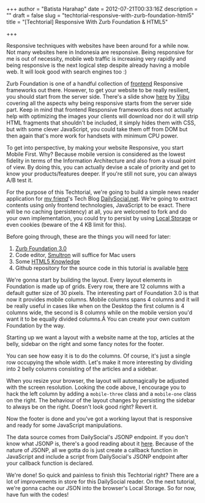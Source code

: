 +++
author = "Batista Harahap"
date = 2012-07-21T00:33:16Z
description = ""
draft = false
slug = "techtorial-responsive-with-zurb-foundation-html5"
title = "[Techtorial] Responsive With Zurb Foundation & HTML5"

+++


Responsive techniques with websites have been around for a while now. Not many websites here in Indonesia are responsive. Being responsive for me is out of necessity, mobile web traffic is increasing very rapidly and being responsive is the next logical step despite already having a mobile web. It will look good with search engines too :)

Zurb Foundation is one of a handful collection of <span style="text-decoration: underline;">frontend</span> Responsive frameworks out there. However, to get your website to be really resilient, you should start from the server side. There's a slide show <a href="http://www.slideshare.net/yiibu/adaptation-why-responsive-design-actually-begins-on-the-server" target="_blank">here</a> by <a href="http://www.slideshare.net/yiibu" target="_blank">Yiibu</a> covering all the aspects why being responsive starts from the server side part. Keep in mind that frontend Responsive frameworks does not actually help with optimizing the images your clients will download nor do it will strip HTML fragments that shouldn't be included, it simply hides them with CSS, but with some clever JavaScript, you could take them off from DOM but then again that's more work for handsets with minimum CPU power.

To get into perspective, by making your website Responsive, you start Mobile First. Why? Because mobile version is considered as the lowest fidelity in terms of the Information Architecture and also from a visual point of view. By doing this, you can actually devise a scale of priority and get to know your products/features deeper. If you're still not sure, you can always A/B test it.

For the purpose of this Techtorial, we're going to build a simple news reader application for <a title="Rama Mamuaya" href="http://twitter.com/rampok" target="_blank">my friend</a>'s Tech Blog <a title="Daily Social" href="http://dailysocial.net" target="_blank">DailySocial.net</a>. We're going to extract contents using only frontend technologies, JavaScript to be exact. There will be no caching (persistency) at all, you are welcomed to fork and do your own implementation, you could try to persist by using <a title="HTML5 Local Storage" href="http://www.w3schools.com/html5/html5_webstorage.asp" target="_blank">Local Storage</a> or even cookies (beware of the 4 KB limit for this).

Before going through, these are the things you will need for later:
<ol>
	<li><a title="Zurb Foundation" href="http://foundation.zurb.com" target="_blank">Zurb Foundation 3.0</a></li>
	<li>Code editor, <a title="Smultron" href="http://sourceforge.net/projects/smultron/" target="_blank">Smultron</a> will suffice for Mac users</li>
	<li>Some <a title="HTML5 Rocks!" href="http://www.html5rocks.com/en/" target="_blank">HTML5 Knowledge</a></li>
	<li>Github repository for the source code in this tutorial is available <a title="Github Repository for This Article" href="https://github.com/tistaharahap/techtorial-responsive-html5" target="_blank">here</a></li>
</ol>
We're gonna start by building the layout. Every layout elements in Foundation is made up of grids. Every row, there are 12 columns with a default gutter size of 30 pixels. The interesting part of Foundation 3.0 is that now it provides mobile columns. Mobile columns spans 4 columns and it will be really useful in cases like when on the Desktop the first column is 4 columns wide, the second is 8 columns while on the mobile version you'd want it to be equally divided columns.Â You can create your own custom Foundation by the way.

Starting up we want a layout with a website name at the top, articles at the belly, sidebar on the right and some fancy notes for the footer.

<script src="https://gist.github.com/3153967.js"> </script>

You can see how easy it is to do the columns. Of course, it's just a single row occupying the whole width. Let's make it more interesting by dividing into 2 belly columns consisting of the articles and a sidebar.

<script src="https://gist.github.com/3153987.js"> </script>

When you resize your browser, the layout will automagically be adjusted with the screen resolution. Looking the code above, I encourage you to hack the left column by adding a <code>mobile-three</code> class and a <code>mobile-one</code> class on the right. The behaviour of the layout changes by persisting the sidebar to always be on the right. Doesn't look good right? Revert it.

<script src="https://gist.github.com/3154000.js"> </script>

Now the footer is done and you've got a working layout that is responsive and ready for some JavaScript manipulations.

The data source comes from DailySocial's JSONP endpoint. If you don't know what JSONP is, there's a good reading about it <a href="http://json-p.org/" target="_blank">here</a>. Because of the nature of JSONP, all we gotta do is just create a callback function in JavaScript and include a script from DailySocial's JSONP endpoint after your callback function is declared.

<script src="https://gist.github.com/3154015.js"> </script>

<script src="https://gist.github.com/3154022.js"> </script>

We're done! So quick and painless to finish this Techtorial right? There are a lot of improvements in store for this DailySocial reader. On the next tutorial, we're gonna cache our JSON into the browser's Local Storage. So for now, have fun with the codes!